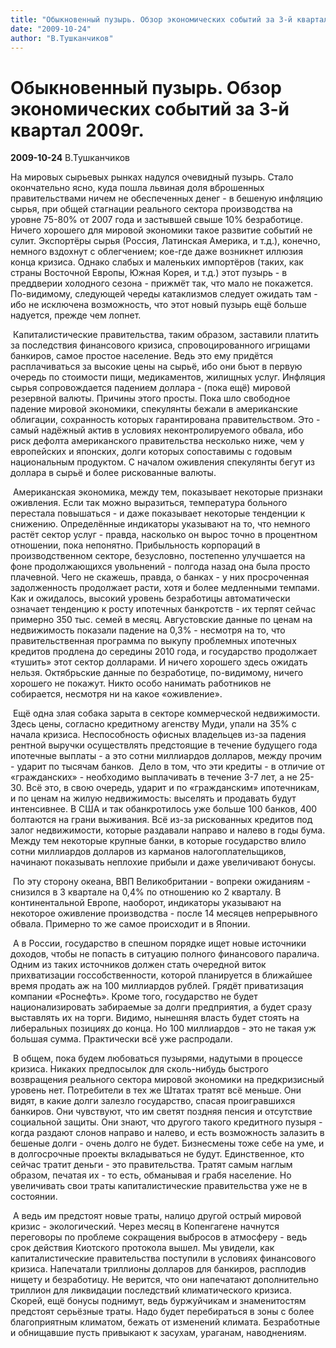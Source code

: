```yaml
---
title: "Обыкновенный пузырь. Обзор экономических событий за 3-й квартал 2009г."
date: "2009-10-24"
author: "В.Тушканчиков"
---
```


# Обыкновенный пузырь. Обзор экономических событий за 3-й квартал 2009г.

**2009-10-24** В.Тушканчиков

На мировых сырьевых рынках надулся очевидный пузырь. Стало окончательно ясно, куда пошла львиная доля вброшенных правительствами ничем не обеспеченных денег - в бешеную инфляцию сырья, при общей стагнации реального сектора производства на уровне 75-80% от 2007 года и застывшей свыше 10% безработице. Ничего хорошего для мировой экономики такое развитие событий не сулит. Экспортёры сырья (Россия, Латинская Америка, и т.д.), конечно, немного вздохнут с облегчением; кое-где даже возникнет иллюзия конца кризиса. Однако слабых и маленьких импортёров (таких, как страны Восточной Европы, Южная Корея, и т.д.) этот пузырь - в преддверии холодного сезона - прижмёт так, что мало не покажется. По-видимому, следующей череды катаклизмов следует ожидать там - ибо не исключена возможность, что этот новый пузырь ещё больше надуется, прежде чем лопнет.

 Капиталистические правительства, таким образом, заставили платить за последствия финансового кризиса, спровоцированного игрищами банкиров, самое простое население. Ведь это ему придётся расплачиваться за высокие цены на сырьё, ибо они бьют в первую очередь по стоимости пищи, медикаментов, жилищных услуг. Инфляция сырья сопровождается падением доллара - (пока ещё) мировой резервной валюты. Причины этого просты. Пока шло свободное падение мировой экономики, спекулянты бежали в американские облигации, сохранность которых гарантирована правительством. Это - самый надёжный актив в условиях неконтролируемого обвала, ибо риск дефолта американского правительства несколько ниже, чем у европейских и японских, долги которых сопоставимы с годовым национальным продуктом. С началом оживления спекулянты бегут из доллара в сырьё и более рискованные валюты.

 Американская экономика, между тем, показывает некоторые признаки оживления. Если так можно выразиться, температура больного перестала повышаться - и даже показывает некоторые тенденции к снижению. Определённые индикаторы указывают на то, что немного растёт сектор услуг - правда, насколько он вырос точно в процентном отношении, пока непонятно. Прибыльность корпораций в производственном секторе, безусловно, постепенно улучшается на фоне продолжающихся увольнений - полгода назад она была просто плачевной. Чего не скажешь, правда, о банках - у них просроченная задолженность продолжает расти, хотя и более медленными темпами. Как и ожидалось, высокий уровень безработицы автоматически означает тенденцию к росту ипотечных банкротств - их терпят сейчас примерно 350 тыс. семей в месяц. Августовские данные по ценам на недвижимость показали падение на 0,3% - несмотря на то, что правительственная программа по выкупу проблемных ипотечных кредитов продлена до середины 2010 года, и государство продолжает «тушить» этот сектор долларами. И ничего хорошего здесь ожидать нельзя. Октябрьские данные по безработице, по-видимому, ничего хорошего не покажут. Никто особо нанимать работников не собирается, несмотря ни на какое «оживление».

 Ещё одна злая собака зарыта в секторе коммерческой недвижимости. Здесь цены, согласно кредитному агенству Муди, упали на 35% с начала кризиса. Неспособность офисных владельцев из-за падения рентной выручки осуществлять предстоящие в течение будущего года ипотечные выплаты - а это сотни миллиардов долларов, между прочим - ударит по тысячам банков.  Дело в том, что эти кредиты - в отличие от «гражданских» - необходимо выплачивать в течение 3-7 лет, а не 25-30. Всё это, в свою очередь, ударит и по «гражданским» ипотечникам, и по ценам на жилую недвижимость: выселять и продавать будут интенсивнее. В США и так обанкротилось уже больше 100 банков, 400 болтаются на грани выживания. Всё из-за рискованных кредитов под залог недвижимости, которые раздавали направо и налево в годы бума. Между тем некоторые крупные банки, в которые государство влило сотни миллиардов долларов из карманов налогоплательщиков, начинают показывать неплохие прибыли и даже увеличивают бонусы.

 По эту сторону океана, ВВП Великобритании - вопреки ожиданиям - снизился в 3 квартале на 0,4% по отношению ко 2 кварталу. В континентальной Европе, наоборот, индикаторы указывают на некоторое оживление производства - после 14 месяцев непрерывного обвала. Примерно то же самое происходит и в Японии.

 А в России, государство в спешном порядке ищет новые источники доходов, чтобы не попасть в ситуацию полного финансового паралича. Одним из таких источников должен стать очередной виток прихватизации госсобственности, которой планируется в ближайшее время продать аж на 100 миллиардов рублей. Грядёт приватизация компании «Роснефть». Кроме того, государство не будет национализировать забираемые за долги предприятия, а будет сразу выставлять их на торги. Видимо, нынешняя власть будет стоять на либеральных позициях до конца. Но 100 миллиардов - это не такая уж большая сумма. Практически всё уже распродали.

 В общем, пока будем любоваться пузырями, надутыми в процессе кризиса. Никаких предпосылок для сколь-нибудь быстрого возвращения реального сектора мировой экономики на предкризисный уровень нет. Потребители в тех же Штатах тратят всё меньше. Они видят, в какие долги залезло государство, спасая проигравшихся банкиров. Они чувствуют, что им светят поздняя пенсия и отсутствие социальной защиты. Они знают, что другого такого кредитного пузыря - когда раздают слонов направо и налево, и есть возможность залазить в бешеные долги - очень долго не будет. Бизнесмены тоже себе на уме, и в долгосрочные проекты вкладываться не будут. Единственное, кто сейчас тратит деньги - это правительства. Тратят самым наглым образом, печатая их - то есть, обманывая и грабя население. Но увеличивать свои траты капиталистические правительства уже не в состоянии.

 А ведь им предстоят новые траты, налицо другой острый мировой кризис - экологический. Через месяц в Копенгагене начнутся переговоры по проблеме сокращения выбросов в атмосферу - ведь срок действия Киотского протокола вышел. Мы увидели, как капиталистические правительства поступили в условиях финансового кризиса. Напечатали триллионы долларов для банкиров, расплодив нищету и безработицу. Не верится, что они напечатают дополнительно триллион для ликвидации последствий климатического кризиса. Скорей, ещё бонусы поднимут, ведь буржуйчикам и знаменитостям предстоят серьёзные траты. Надо будет перебираться в зоны с более благоприятным климатом, бежать от изменений климата. Безработные и обнищавшие пусть привыкают к засухам, ураганам, наводнениям.
